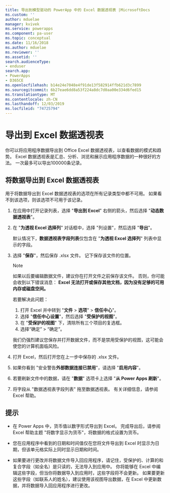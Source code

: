 ```yaml
---
title: 导出到模型驱动的 PowerApp 中的 Excel 数据透视表 |MicrosoftDocs
ms.custom: ''
author: mduelae
manager: kvivek
ms.service: powerapps
ms.component: pa-user
ms.topic: conceptual
ms.date: 11/16/2018
ms.author: mduelae
ms.reviewer: ''
ms.assetid: ''
search.audienceType:
- enduser
search.app:
- PowerApps
- D365CE
ms.openlocfilehash: b14e24e7048e4f91de13f582914ffb621d3c7899
ms.sourcegitcommit: 6b27eae6dd8a53f224a8dc7d0aa00e334d6fed15
ms.translationtype: MT
ms.contentlocale: zh-CN
ms.lasthandoff: 12/03/2019
ms.locfileid: "74725794"
---
```

# <a name="export-to-an-excel-pivottable"></a>导出到 Excel 数据透视表


你可以将应用程序数据导出到 Office Excel 数据透视表，以查看数据的模式和趋势。 Excel 数据透视表是汇总、分析、浏览和展示应用程序数据的一种很好的方法。 一次最多可以导出100000条记录。  
  

## <a name="export-data-to-an-excel-pivottable"></a>将数据导出到 Excel 数据透视表  
用于将数据导出到 Excel 数据透视表的选项在所有记录类型中都不可用。 如果看不到该选项，则该选项不可用于该记录。  
  
1. 在应用中打开记录列表，选择 "**导出到 Excel**" 右侧的箭头，然后选择 "**动态数据透视表**"。  
  
2. 在 "**为透视 Excel 选择列**" 对话框中，选择 "列设置"，然后选择 "**导出**"。  
  
   默认情况下，**数据透视表字段列表**仅包含在 "**为透视 Excel 选择列**" 列表中显示的字段。  
  
3. 选择 "**保存**"，然后保存 .xlsx 文件。 记下保存该文件的位置。  
  
   > [!NOTE]
   > 如果以后要编辑数据文件，建议你在打开文件之前保存该文件。 否则，你可能会收到以下错误消息： **Excel 无法打开或保存其他文档，因为没有足够的可用内存或磁盘空间。**  
   > 
   > 若要解决此问题：  
   > 
   > 1. 打开 Excel 并中转到 "**文件** > **选项**" > **信任中心**"。  
   > 2. 选择 "**信任中心设置**"，然后选择 "**受保护的视图**"。  
   > 3. 在 "**受保护的视图**" 下，清除所有三个项目的复选框。  
   > 4. 选择“确定” > “确定”。  
   > 
   > 我们仍强烈建议您保存并打开数据文件，而不是禁用受保护的视图，这可能会使您的计算机面临风险。  
  
4. 打开 Excel，然后打开您在上一步中保存的 .xlsx 文件。  
  
5. 如果你看到 "安全警告**外部数据连接已禁用**"，请选择 "**启用内容**"。  
  
6. 若要刷新文件中的数据，请在 "**数据**" 选项卡上选择 "**从 Power Apps 刷新**"。  
  
7. 将字段从 "数据透视表字段列表" 拖至数据透视表。 有关详细信息，请参阅 Excel 帮助。  
  
## <a name="tips"></a>提示  
  
- 在 Power Apps 中，货币值以数字形式导出到 Excel。 完成导出后，请参阅 Excel 帮助主题 "将数字显示为货币"，将数据的格式设置为货币。
  
- 您在应用程序中看到的日期和时间值仅在您将文件导出到 Excel 时显示为日期，但该单元格实际上同时显示日期和时间。  
  
- 如果要进行更改并将数据文件导入回应用程序，请记住，受保护的、计算的和复合字段（如全名）是只读的，无法导入到应用中。 你将能够在 Excel 中编辑这些字段，但当你将数据导入到应用时，这些字段将不会更新。 如果要更新这些字段（如联系人的姓名），建议使用该视图导出数据，在 Excel 中更新数据，并将数据导入回应用程序进行更改。  
  
 
